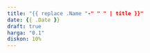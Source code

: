 ```yaml
---
title: "{{ replace .Name "-" " " | title }}"
date: {{ .Date }}
draft: true
harga: "0.1"
diskon: 10%
---
```


